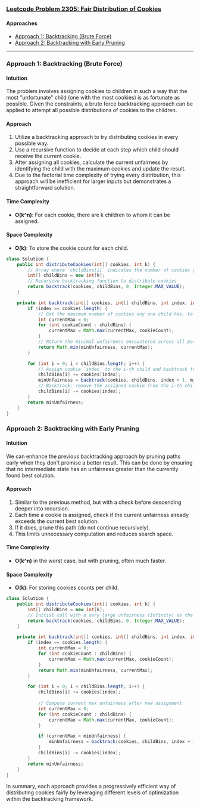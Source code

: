 ### [Leetcode Problem 2305: Fair Distribution of Cookies](https://leetcode.com/problems/fair-distribution-of-cookies/)

#### Approaches
- [Approach 1: Backtracking (Brute Force)](#approach-1-backtracking-brute-force)
- [Approach 2: Backtracking with Early Pruning](#approach-2-backtracking-with-early-pruning)

---

### Approach 1: Backtracking (Brute Force)

#### Intuition
The problem involves assigning cookies to children in such a way that the most "unfortunate" child (one with the most cookies) is as fortunate as possible. Given the constraints, a brute force backtracking approach can be applied to attempt all possible distributions of cookies to the children.

#### Approach
1. Utilize a backtracking approach to try distributing cookies in every possible way.
2. Use a recursive function to decide at each step which child should receive the current cookie.
3. After assigning all cookies, calculate the current unfairness by identifying the child with the maximum cookies and update the result.
4. Due to the factorial time complexity of trying every distribution, this approach will be inefficient for larger inputs but demonstrates a straightforward solution.

#### Time Complexity
- **O(k^n)**: For each cookie, there are k children to whom it can be assigned.
  
#### Space Complexity
- **O(k)**: To store the cookie count for each child.

```java
class Solution {
    public int distributeCookies(int[] cookies, int k) {
        // Array where `childBins[i]` indicates the number of cookies given to the i-th child
        int[] childBins = new int[k];
        // Recursive backtracking function to distribute cookies
        return backtrack(cookies, childBins, 0, Integer.MAX_VALUE);
    }

    private int backtrack(int[] cookies, int[] childBins, int index, int minUnfairness) {
        if (index == cookies.length) {
            // Get the maximum number of cookies any one child has, to represent unfairness
            int currentMax = 0;
            for (int cookieCount : childBins) {
                currentMax = Math.max(currentMax, cookieCount);
            }
            // Return the minimal unfairness encountered across all paths
            return Math.min(minUnfairness, currentMax);
        }

        for (int i = 0; i < childBins.length; i++) {
            // Assign cookie `index` to the i-th child and backtrack further
            childBins[i] += cookies[index];
            minUnfairness = backtrack(cookies, childBins, index + 1, minUnfairness);
            // Backtrack: remove the assigned cookie from the i-th child
            childBins[i] -= cookies[index];
        }
        return minUnfairness;
    }
}
```

### Approach 2: Backtracking with Early Pruning

#### Intuition
We can enhance the previous backtracking approach by pruning paths early when they don't promise a better result. This can be done by ensuring that no intermediate state has an unfairness greater than the currently found best solution.

#### Approach
1. Similar to the previous method, but with a check before descending deeper into recursion.
2. Each time a cookie is assigned, check if the current unfairness already exceeds the current best solution.
3. If it does, prune this path (do not continue recursively).
4. This limits unnecessary computation and reduces search space.

#### Time Complexity
- **O(k^n)** in the worst case, but with pruning, often much faster.

#### Space Complexity
- **O(k)**: For storing cookies counts per child.

```java
class Solution {
    public int distributeCookies(int[] cookies, int k) {
        int[] childBins = new int[k];
        // Initial call with a very large unfairness (Infinity) as the starting point
        return backtrack(cookies, childBins, 0, Integer.MAX_VALUE);
    }

    private int backtrack(int[] cookies, int[] childBins, int index, int minUnfairness) {
        if (index == cookies.length) {
            int currentMax = 0;
            for (int cookieCount : childBins) {
                currentMax = Math.max(currentMax, cookieCount);
            }
            return Math.min(minUnfairness, currentMax);
        }

        for (int i = 0; i < childBins.length; i++) {
            childBins[i] += cookies[index];
            
            // Compute current max unfairness after new assignment
            int currentMax = 0;
            for (int cookieCount : childBins) {
                currentMax = Math.max(currentMax, cookieCount);
            }

            if (currentMax < minUnfairness) {
                minUnfairness = backtrack(cookies, childBins, index + 1, minUnfairness);
            }
            childBins[i] -= cookies[index];
        }
        return minUnfairness;
    }
}
```

In summary, each approach provides a progressively efficient way of distributing cookies fairly by leveraging different levels of optimization within the backtracking framework.

